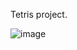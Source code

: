 Tetris project.

![image](https://github.com/user-attachments/assets/bb04d451-aa2e-4179-add3-008fc0f3d412)
